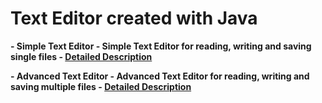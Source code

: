 # Text Editor created with Java
**- Simple Text Editor - Simple Text Editor for reading, writing and saving single files - [Detailed Description](/doc)**

**- Advanced Text Editor - Advanced Text Editor for reading, writing and saving multiple files - [Detailed Description](/doc)**
